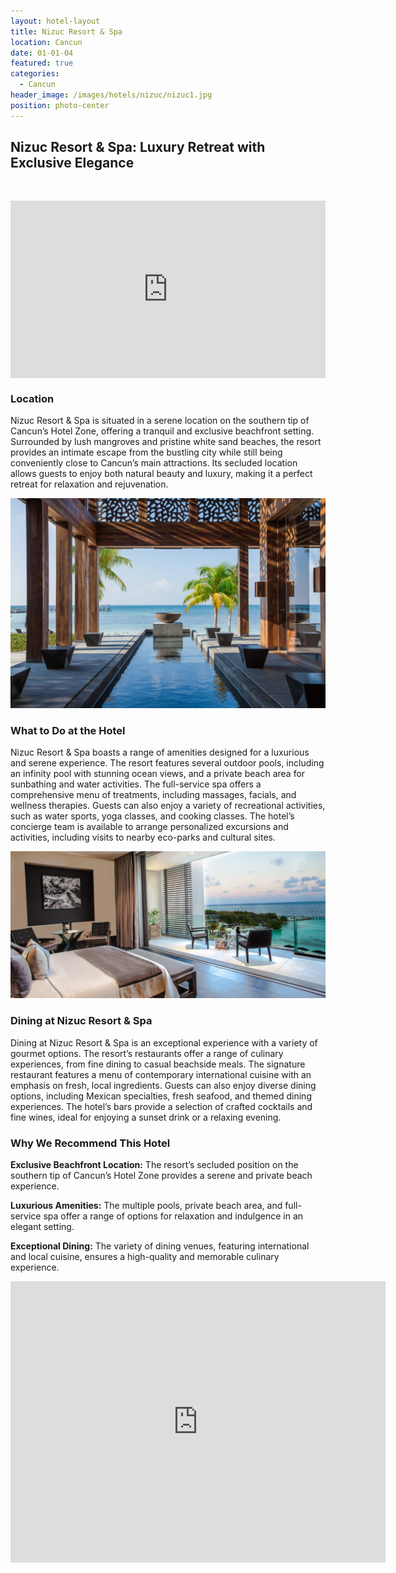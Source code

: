 ```yaml
---
layout: hotel-layout
title: Nizuc Resort & Spa
location: Cancun
date: 01-01-04
featured: true
categories:
  - Cancun
header_image: /images/hotels/nizuc/nizuc1.jpg
position: photo-center
---
```

## Nizuc Resort & Spa: Luxury Retreat with Exclusive Elegance

&nbsp;

<style>.embed-container { position: relative; padding-bottom: 56.25%; height: 0; overflow: hidden; max-width: 100%; } .embed-container iframe, .embed-container object, .embed-container embed { position: absolute; top: 0; left: 0; width: 100%; height: 100%; }</style><div class='embed-container'><iframe src='https://www.youtube.com/embed/USOdJmX0cYo' frameborder='0' allowfullscreen></iframe></div>

### Location

Nizuc Resort & Spa is situated in a serene location on the southern tip of Cancun’s Hotel Zone, offering a tranquil and exclusive beachfront setting. Surrounded by lush mangroves and pristine white sand beaches, the resort provides an intimate escape from the bustling city while still being conveniently close to Cancun’s main attractions. Its secluded location allows guests to enjoy both natural beauty and luxury, making it a perfect retreat for relaxation and rejuvenation.

![](/images/hotels/nizuc/nizuc4.jpg)

### What to Do at the Hotel

Nizuc Resort & Spa boasts a range of amenities designed for a luxurious and serene experience. The resort features several outdoor pools, including an infinity pool with stunning ocean views, and a private beach area for sunbathing and water activities. The full-service spa offers a comprehensive menu of treatments, including massages, facials, and wellness therapies. Guests can also enjoy a variety of recreational activities, such as water sports, yoga classes, and cooking classes. The hotel’s concierge team is available to arrange personalized excursions and activities, including visits to nearby eco-parks and cultural sites.

![](/images/hotels/nizuc/nizuc3.jpg)

### Dining at Nizuc Resort & Spa

Dining at Nizuc Resort & Spa is an exceptional experience with a variety of gourmet options. The resort’s restaurants offer a range of culinary experiences, from fine dining to casual beachside meals. The signature restaurant features a menu of contemporary international cuisine with an emphasis on fresh, local ingredients. Guests can also enjoy diverse dining options, including Mexican specialties, fresh seafood, and themed dining experiences. The hotel’s bars provide a selection of crafted cocktails and fine wines, ideal for enjoying a sunset drink or a relaxing evening.

### Why We Recommend This Hotel

**Exclusive Beachfront Location:** The resort’s secluded position on the southern tip of Cancun’s Hotel Zone provides a serene and private beach experience.&nbsp;

**Luxurious Amenities:** The multiple pools, private beach area, and full-service spa offer a range of options for relaxation and indulgence in an elegant setting.&nbsp;

**Exceptional Dining:** The variety of dining venues, featuring international and local cuisine, ensures a high-quality and memorable culinary experience.&nbsp;

<div class='map-container center'>

<iframe src="https://www.google.com/maps/embed?pb=!1m18!1m12!1m3!1d7447.921037612943!2d-86.7927632848777!3d21.03426568610094!2m3!1f0!2f0!3f0!3m2!1i1024!2i768!4f13.1!3m3!1m2!1s0x8f4e825bf4b4c42d%3A0xe07b90a39f74847d!2sNIZUC%20Resort%20%26%20Spa%20-%20Cancun!5e0!3m2!1ses!2smx!4v1723603632977!5m2!1ses!2smx" width="600" height="450" style="border:0;" allowfullscreen="" loading="lazy" referrerpolicy="no-referrer-when-downgrade"></iframe>

</div>
&nbsp;